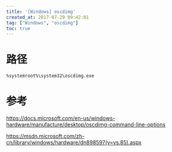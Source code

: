 ```yaml
---
title: '[Windows] oscdimg'
created_at: 2017-07-29 09:42:01
tag: ["Windows", "oscdimg"]
toc: true
---
```


# 路径

`%systemroot%\system32\oscdimg.exe`

# 参考

https://docs.microsoft.com/en-us/windows-hardware/manufacture/desktop/oscdimg-command-line-options

https://msdn.microsoft.com/zh-cn/library/windows/hardware/dn898597(v=vs.85).aspx